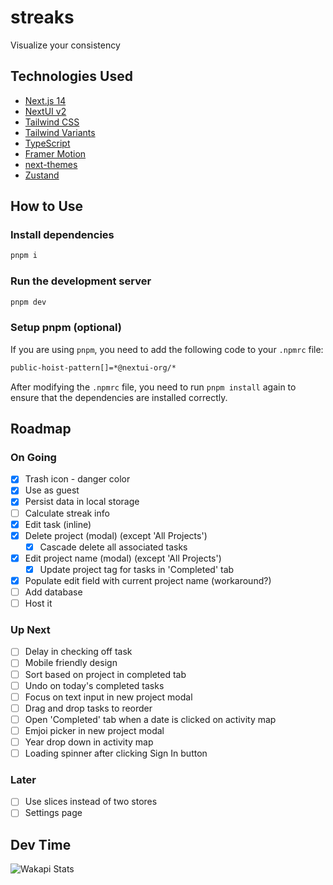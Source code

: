 # streaks

Visualize your consistency

## Technologies Used

- [Next.js 14](https://nextjs.org/docs/getting-started)
- [NextUI v2](https://nextui.org/)
- [Tailwind CSS](https://tailwindcss.com/)
- [Tailwind Variants](https://tailwind-variants.org)
- [TypeScript](https://www.typescriptlang.org/)
- [Framer Motion](https://www.framer.com/motion/)
- [next-themes](https://github.com/pacocoursey/next-themes)
- [Zustand](https://zustand-demo.pmnd.rs/)

## How to Use

### Install dependencies

```bash
pnpm i
```

### Run the development server

```bash
pnpm dev
```

### Setup pnpm (optional)

If you are using `pnpm`, you need to add the following code to your `.npmrc` file:

```bash
public-hoist-pattern[]=*@nextui-org/*
```

After modifying the `.npmrc` file, you need to run `pnpm install` again to ensure that the dependencies are installed correctly.

## Roadmap
### On Going

- [X] Trash icon - danger color
- [X] Use as guest
- [X] Persist data in local storage
- [ ] Calculate streak info
- [X] Edit task (inline)
- [X] Delete project (modal) (except 'All Projects')
    - [X] Cascade delete all associated tasks
- [X] Edit project name (modal) (except 'All Projects')
    - [X] Update project tag for tasks in 'Completed' tab
- [X] Populate edit field with current project name (workaround?)
- [ ] Add database 
- [ ] Host it

### Up Next
- [ ] Delay in checking off task
- [ ] Mobile friendly design
- [ ] Sort based on project in completed tab
- [ ] Undo on today's completed tasks
- [ ] Focus on text input in new project modal
- [ ] Drag and drop tasks to reorder
- [ ] Open 'Completed' tab when a date is clicked on activity map
- [ ] Emjoi picker in new project modal
- [ ] Year drop down in activity map
- [ ] Loading spinner after clicking Sign In button

### Later
- [ ] Use slices instead of two stores
- [ ] Settings page

## Dev Time 
![Wakapi Stats](https://wakapi.dev/api/badge/pritish__mishraa/interval:any/project:streaks)